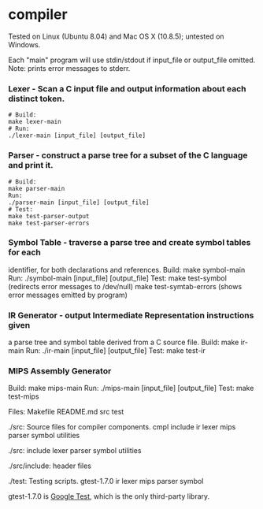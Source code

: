 compiler
========

Tested on Linux (Ubuntu 8.04) and Mac OS X (10.8.5); untested on Windows.

Each "main" program will use stdin/stdout if input_file or output_file omitted.
Note: prints error messages to stderr.

### Lexer - Scan a C input file and output information about each distinct token.
```
# Build:
make lexer-main
# Run:
./lexer-main [input_file] [output_file]
```


### Parser - construct a parse tree for a subset of the C language and print it.
```
# Build:
make parser-main
Run:
./parser-main [input_file] [output_file]
# Test:
make test-parser-output
make test-parser-errors
```


### Symbol Table - traverse a parse tree and create symbol tables for each
identifier, for both declarations and references.
Build: make symbol-main
Run: ./symbol-main [input_file] [output_file]
Test:
make test-symbol (redirects error messages to /dev/null)
make test-symtab-errors (shows error messages emitted by program)


### IR Generator - output Intermediate Representation instructions given
a parse tree and symbol table derived from a C source file.
Build: make ir-main
Run: ./ir-main [input_file] [output_file]
Test: make test-ir


### MIPS Assembly Generator
Build: make mips-main
Run: ./mips-main [input_file] [output_file]
Test: make test-mips


Files:
Makefile  README.md  src  test

./src: Source files for compiler components.
cmpl  include  ir  lexer  mips	parser	symbol	utilities

./src: 
include  lexer	parser	symbol	utilities

./src/include: header files

./test: Testing scripts.
gtest-1.7.0  ir  lexer	mips  parser  symbol

gtest-1.7.0 is [Google Test](https://code.google.com/p/googletest/), which is the only third-party library.
